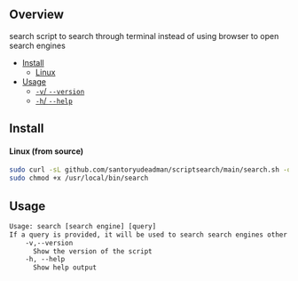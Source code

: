 ## Overview
search script to search through terminal instead of using browser to open search engines 
- [Install](#install)
  - [Linux](#linux-from-source)
- [Usage](#usage)
  - [`-v`/ `--version`](#v------version-argument)
  - [`-h`/ `--help`](#h------help-argument)

## Install
#### Linux (from source)

```sh
sudo curl -sL github.com/santoryudeadman/scriptsearch/main/search.sh -o /usr/local/bin/search &&
sudo chmod +x /usr/local/bin/search
```
## Usage

```txt
Usage: search [search engine] [query]
If a query is provided, it will be used to search search engines other than Poe
    -v,--version
      Show the version of the script
    -h, --help
      Show help output
 ```



